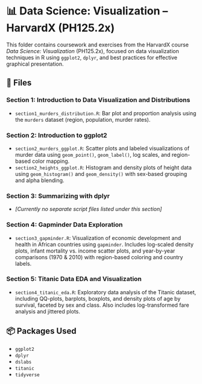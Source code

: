 # 📊 Data Science: Visualization – HarvardX (PH125.2x)

This folder contains coursework and exercises from the HarvardX course *Data Science: Visualization* (PH125.2x), focused on data visualization techniques in R using `ggplot2`, `dplyr`, and best practices for effective graphical presentation.

## 📁 Files

### Section 1: Introduction to Data Visualization and Distributions
- `section1_murders_distribution.R`: Bar plot and proportion analysis using the `murders` dataset (region, population, murder rates).

### Section 2: Introduction to ggplot2
- `section2_murders_ggplot.R`: Scatter plots and labeled visualizations of murder data using `geom_point()`, `geom_label()`, log scales, and region-based color mapping.
- `section2_heights_ggplot.R`: Histogram and density plots of height data using `geom_histogram()` and `geom_density()` with sex-based grouping and alpha blending.

### Section 3: Summarizing with dplyr
- _[Currently no separate script files listed under this section]_  

### Section 4: Gapminder Data Exploration
- `section3_gapminder.R`: Visualization of economic development and health in African countries using `gapminder`. Includes log-scaled density plots, infant mortality vs. income scatter plots, and year-by-year comparisons (1970 & 2010) with region-based coloring and country labels.

### Section 5: Titanic Data EDA and Visualization
- `section4_titanic_eda.R`: Exploratory data analysis of the Titanic dataset, including QQ-plots, barplots, boxplots, and density plots of age by survival, faceted by sex and class. Also includes log-transformed fare analysis and jittered plots.

## 📦 Packages Used

- `ggplot2`
- `dplyr`
- `dslabs`
- `titanic`
- `tidyverse`
